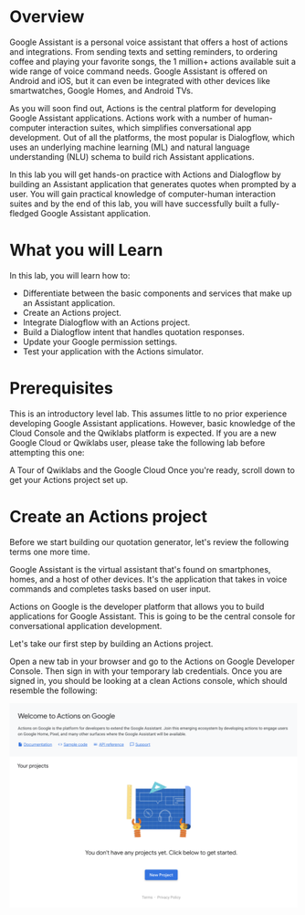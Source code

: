 # Overview
Google Assistant is a personal voice assistant that offers a host of actions and integrations. From sending texts and setting reminders, to ordering coffee and playing your favorite songs, the 1 million+ actions available suit a wide range of voice command needs. Google Assistant is offered on Android and iOS, but it can even be integrated with other devices like smartwatches, Google Homes, and Android TVs.

As you will soon find out, Actions is the central platform for developing Google Assistant applications. Actions work with a number of human-computer interaction suites, which simplifies conversational app development. Out of all the platforms, the most popular is Dialogflow, which uses an underlying machine learning (ML) and natural language understanding (NLU) schema to build rich Assistant applications.

In this lab you will get hands-on practice with Actions and Dialogflow by building an Assistant application that generates quotes when prompted by a user. You will gain practical knowledge of computer-human interaction suites and by the end of this lab, you will have successfully built a fully-fledged Google Assistant application.

# What you will Learn
In this lab, you will learn how to:

* Differentiate between the basic components and services that make up an Assistant application.
* Create an Actions project.
* Integrate Dialogflow with an Actions project.
* Build a Dialogflow intent that handles quotation responses.
* Update your Google permission settings.
* Test your application with the Actions simulator.

# Prerequisites
This is an introductory level lab. This assumes little to no prior experience developing Google Assistant applications. However, basic knowledge of the Cloud Console and the Qwiklabs platform is expected. If you are a new Google Cloud or Qwiklabs user, please take the following lab before attempting this one:

A Tour of Qwiklabs and the Google Cloud
Once you're ready, scroll down to get your Actions project set up.

# Create an Actions project
Before we start building our quotation generator, let's review the following terms one more time.

Google Assistant is the virtual assistant that's found on smartphones, homes, and a host of other devices. It's the application that takes in voice commands and completes tasks based on user input.

Actions on Google is the developer platform that allows you to build applications for Google Assistant. This is going to be the central console for conversational application development.

Let's take our first step by building an Actions project.

Open a new tab in your browser and go to the Actions on Google Developer Console. Then sign in with your temporary lab credentials. Once you are signed in, you should be looking at a clean Actions console, which should resemble the following:

![action](assests/action1.png)